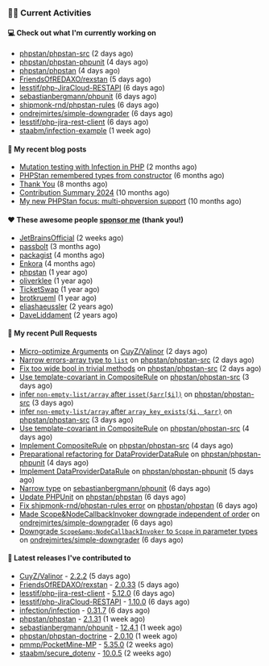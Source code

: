 ### 👨‍💻 Current Activities


#### 💻 Check out what I'm currently working on

- [phpstan/phpstan-src](https://github.com/phpstan/phpstan-src) (2 days ago)
- [phpstan/phpstan-phpunit](https://github.com/phpstan/phpstan-phpunit) (4 days ago)
- [phpstan/phpstan](https://github.com/phpstan/phpstan) (4 days ago)
- [FriendsOfREDAXO/rexstan](https://github.com/FriendsOfREDAXO/rexstan) (5 days ago)
- [lesstif/php-JiraCloud-RESTAPI](https://github.com/lesstif/php-JiraCloud-RESTAPI) (6 days ago)
- [sebastianbergmann/phpunit](https://github.com/sebastianbergmann/phpunit) (6 days ago)
- [shipmonk-rnd/phpstan-rules](https://github.com/shipmonk-rnd/phpstan-rules) (6 days ago)
- [ondrejmirtes/simple-downgrader](https://github.com/ondrejmirtes/simple-downgrader) (6 days ago)
- [lesstif/php-jira-rest-client](https://github.com/lesstif/php-jira-rest-client) (6 days ago)
- [staabm/infection-example](https://github.com/staabm/infection-example) (1 week ago)


#### 📜 My recent blog posts

- [Mutation testing with Infection in PHP](https://staabm.github.io/2025/08/01/infection-php-mutation-testing.html) (2 months ago)
- [PHPStan remembered types from constructor](https://staabm.github.io/2025/04/15/phpstan-remember-constructor-types.html) (6 months ago)
- [Thank You](https://staabm.github.io/2025/01/24/thank-you.html) (8 months ago)
- [Contribution Summary 2024](https://staabm.github.io/2024/12/11/contribution-summary-2024.html) (10 months ago)
- [My new PHPStan focus: multi-phpversion support](https://staabm.github.io/2024/11/28/phpstan-php-version-in-scope.html) (10 months ago)


#### ❤️ These awesome people [sponsor me](https://github.com/sponsors/staabm) (thank you!)

- [JetBrainsOfficial](https://github.com/JetBrainsOfficial) (2 weeks ago)
- [passbolt](https://github.com/passbolt) (3 months ago)
- [packagist](https://github.com/packagist) (4 months ago)
- [Enkora](https://github.com/Enkora) (4 months ago)
- [phpstan](https://github.com/phpstan) (1 year ago)
- [oliverklee](https://github.com/oliverklee) (1 year ago)
- [TicketSwap](https://github.com/TicketSwap) (1 year ago)
- [brotkrueml](https://github.com/brotkrueml) (1 year ago)
- [eliashaeussler](https://github.com/eliashaeussler) (2 years ago)
- [DaveLiddament](https://github.com/DaveLiddament) (2 years ago)


#### 🔨 My recent Pull Requests

- [Micro-optimize Arguments](https://github.com/CuyZ/Valinor/pull/735) on [CuyZ/Valinor](https://github.com/CuyZ/Valinor) (2 days ago)
- [Narrow errors-array type to `list`](https://github.com/phpstan/phpstan-src/pull/4445) on [phpstan/phpstan-src](https://github.com/phpstan/phpstan-src) (2 days ago)
- [Fix too wide bool in trivial methods](https://github.com/phpstan/phpstan-src/pull/4444) on [phpstan/phpstan-src](https://github.com/phpstan/phpstan-src) (2 days ago)
- [Use template-covariant in CompositeRule](https://github.com/phpstan/phpstan-src/pull/4443) on [phpstan/phpstan-src](https://github.com/phpstan/phpstan-src) (3 days ago)
- [infer `non-empty-list/array` after `isset($arr[$i])`](https://github.com/phpstan/phpstan-src/pull/4441) on [phpstan/phpstan-src](https://github.com/phpstan/phpstan-src) (3 days ago)
- [infer `non-empty-list/array` after `array_key_exists($i, $arr)`](https://github.com/phpstan/phpstan-src/pull/4440) on [phpstan/phpstan-src](https://github.com/phpstan/phpstan-src) (3 days ago)
- [Use template-covariant in CompositeRule](https://github.com/phpstan/phpstan-src/pull/4439) on [phpstan/phpstan-src](https://github.com/phpstan/phpstan-src) (4 days ago)
- [Implement CompositeRule](https://github.com/phpstan/phpstan-src/pull/4438) on [phpstan/phpstan-src](https://github.com/phpstan/phpstan-src) (4 days ago)
- [Preparational refactoring for DataProviderDataRule](https://github.com/phpstan/phpstan-phpunit/pull/239) on [phpstan/phpstan-phpunit](https://github.com/phpstan/phpstan-phpunit) (4 days ago)
- [Implement DataProviderDataRule](https://github.com/phpstan/phpstan-phpunit/pull/238) on [phpstan/phpstan-phpunit](https://github.com/phpstan/phpstan-phpunit) (5 days ago)
- [Narrow type](https://github.com/sebastianbergmann/phpunit/pull/6390) on [sebastianbergmann/phpunit](https://github.com/sebastianbergmann/phpunit) (6 days ago)
- [Update PHPUnit](https://github.com/phpstan/phpstan/pull/13679) on [phpstan/phpstan](https://github.com/phpstan/phpstan) (6 days ago)
- [Fix shipmonk-rnd/phpstan-rules error](https://github.com/phpstan/phpstan/pull/13678) on [phpstan/phpstan](https://github.com/phpstan/phpstan) (6 days ago)
- [Made Scope&amp;NodeCallbackInvoker downgrade independent of order](https://github.com/ondrejmirtes/simple-downgrader/pull/17) on [ondrejmirtes/simple-downgrader](https://github.com/ondrejmirtes/simple-downgrader) (6 days ago)
- [Downgrade `Scope&amp;NodeCallbackInvoker` to `Scope` in parameter types](https://github.com/ondrejmirtes/simple-downgrader/pull/16) on [ondrejmirtes/simple-downgrader](https://github.com/ondrejmirtes/simple-downgrader) (6 days ago)


#### 🔭 Latest releases I've contributed to

- [CuyZ/Valinor](https://github.com/CuyZ/Valinor) - [2.2.2](https://github.com/CuyZ/Valinor/releases/tag/2.2.2) (5 days ago)
- [FriendsOfREDAXO/rexstan](https://github.com/FriendsOfREDAXO/rexstan) - [2.0.33](https://github.com/FriendsOfREDAXO/rexstan/releases/tag/2.0.33) (5 days ago)
- [lesstif/php-jira-rest-client](https://github.com/lesstif/php-jira-rest-client) - [5.12.0](https://github.com/lesstif/php-jira-rest-client/releases/tag/5.12.0) (6 days ago)
- [lesstif/php-JiraCloud-RESTAPI](https://github.com/lesstif/php-JiraCloud-RESTAPI) - [1.10.0](https://github.com/lesstif/php-JiraCloud-RESTAPI/releases/tag/1.10.0) (6 days ago)
- [infection/infection](https://github.com/infection/infection) - [0.31.7](https://github.com/infection/infection/releases/tag/0.31.7) (6 days ago)
- [phpstan/phpstan](https://github.com/phpstan/phpstan) - [2.1.31](https://github.com/phpstan/phpstan/releases/tag/2.1.31) (1 week ago)
- [sebastianbergmann/phpunit](https://github.com/sebastianbergmann/phpunit) - [12.4.1](https://github.com/sebastianbergmann/phpunit/releases/tag/12.4.1) (1 week ago)
- [phpstan/phpstan-doctrine](https://github.com/phpstan/phpstan-doctrine) - [2.0.10](https://github.com/phpstan/phpstan-doctrine/releases/tag/2.0.10) (1 week ago)
- [pmmp/PocketMine-MP](https://github.com/pmmp/PocketMine-MP) - [5.35.0](https://github.com/pmmp/PocketMine-MP/releases/tag/5.35.0) (2 weeks ago)
- [staabm/secure_dotenv](https://github.com/staabm/secure_dotenv) - [10.0.5](https://github.com/staabm/secure_dotenv/releases/tag/10.0.5) (2 weeks ago)
